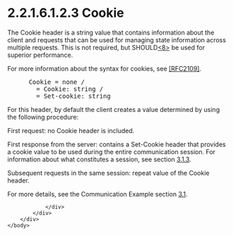<html dir="LTR" xmlns:mshelp="http://msdn.microsoft.com/mshelp" xmlns:ddue="http://ddue.schemas.microsoft.com/authoring/2003/5" xmlns:xlink="http://www.w3.org/1999/xlink" xmlns:tool="http://www.microsoft.com/tooltip">
    <head>
        <meta http-equiv="Content-Type" content="text/html; CHARSET=utf-8"></meta>
        <meta name="save" content="history"></meta>
        <title>2.2.1.6.1.2.3 Cookie</title>
        <xml>
            <mshelp:toctitle title="2.2.1.6.1.2.3 Cookie"></mshelp:toctitle>
            <mshelp:rltitle title="[MS-SSAS8]: Cookie"></mshelp:rltitle>
            <mshelp:keyword index="A" term="07669f9c-b91f-490a-95e2-50a4eee5b31e"></mshelp:keyword>
            <mshelp:attr name="DCSext.ContentType" value="open specification"></mshelp:attr>
            <mshelp:attr name="AssetID" value="07669f9c-b91f-490a-95e2-50a4eee5b31e"></mshelp:attr>
            <mshelp:attr name="TopicType" value="kbRef"></mshelp:attr>
            <mshelp:attr name="DCSext.Title" value="[MS-SSAS8]: Cookie" />
        </xml>
    </head>
    <body>
        <div id="header">
            <h1 class="heading">2.2.1.6.1.2.3 Cookie</h1>
        </div>
        <div id="mainSection">
            <div id="mainBody">
                <div id="allHistory" class="saveHistory"></div>
                <div id="sectionSection0" class="section" name="collapseableSection">
                    

<p>The Cookie header is a string value that contains
information about the client and requests that can be used for managing state
information across multiple requests. This is not required, but SHOULD<a id="Appendix_A_Target_8"></a><a href="05c9e5c4-4566-418c-a56e-69fca8d73f4b.html#Appendix_A_8" aria-label="Product behavior note 8">&lt;8&gt;</a> be used for superior performance.</p>

<p>For more information about the syntax for cookies, see <a href="https://go.microsoft.com/fwlink/?LinkId=90315">[RFC2109]</a>.</p>

<dl>
<dd>
<div><pre> Cookie = none /
   = Cookie: string /
   = Set-cookie: string
</pre></div>
</dd></dl>

<p>For this header, by default the client creates a value
determined by using the following procedure:</p>

<p>First request: no Cookie header is included.</p>

<p>First response from the server: contains a Set-Cookie header
that provides a cookie value to be used during the entire communication
session. For information about what constitutes a session, see section <a href="ee71829d-94af-40f5-bb94-28853b01af4c.html">3.1.3</a>.</p>

<p>Subsequent requests in the same session: repeat value of the
Cookie header.</p>

<p>For more details, see the Communication Example section <a href="b86b15ea-499e-410c-90e7-546e6e026171.html">3.1</a>. </p>


                </div>
            </div>
        </div>
    </body>
</html>